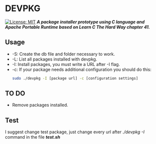 # DEVPKG
[![License: MIT](https://img.shields.io/badge/License-MIT-yellow.svg)](https://opensource.org/licenses/MIT)
***A package installer prototype using C language and Apache Portable Runtime based on Learn C The Hard Way chapter 41.***

## Usage
* -S: Create the db file and folder necessary to work.
* -L: List all packages installed with devpkg.
* -I: Install packages, you must write a URL after -I flag.
* -c: If your package needs additional configuration you should do this:
    ``` sh
    sudo ./devpkg -I [package url] -c [configuration settings]
    ```
## TO DO
*   Remove packages installed.

## Test
I suggest change test package, just change every url after _./devpkg -I_   command in the file ***test.sh***